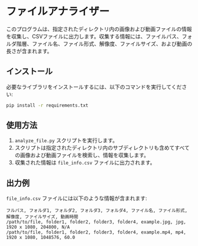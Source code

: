 # ファイルアナライザー

このプログラムは、指定されたディレクトリ内の画像および動画ファイルの情報を収集し、CSVファイルに出力します。収集する情報には、ファイルパス、フォルダ階層、ファイル名、ファイル形式、解像度、ファイルサイズ、および動画の長さが含まれます。

## インストール

必要なライブラリをインストールするには、以下のコマンドを実行してください:

```bash
pip install -r requirements.txt
```

## 使用方法

1. `analyze_file.py` スクリプトを実行します。
2. スクリプトは指定されたディレクトリ内のサブディレクトリも含めてすべての画像および動画ファイルを検索し、情報を収集します。
3. 収集された情報は `file_info.csv` ファイルに出力されます。

## 出力例

`file_info.csv` ファイルには以下のような情報が含まれます:

```
フルパス, フォルダ1, フォルダ2, フォルダ3, フォルダ4, ファイル名, ファイル形式, 解像度, ファイルサイズ, 動画時間
/path/to/file, folder1, folder2, folder3, folder4, example.jpg, jpg, 1920 x 1080, 204800, N/A
/path/to/file, folder1, folder2, folder3, folder4, example.mp4, mp4, 1920 x 1080, 1048576, 60.0
```

